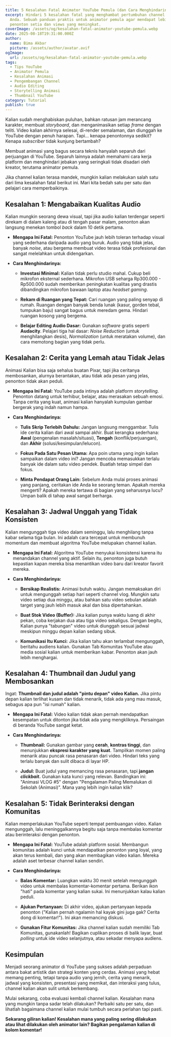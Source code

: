 ```yaml
---
title: 5 Kesalahan Fatal Animator YouTube Pemula (dan Cara Menghindarinya)
excerpt: Hindari 5 kesalahan fatal yang menghambat pertumbuhan channel animasi
  Anda. Sebuah panduan praktis untuk animator pemula agar mendapat lebih banyak
  penonton setia dan views yang meningkat.
coverImage: /assets/og/kesalahan-fatal-animator-youtube-pemula.webp
date: 2025-08-18T19:31:00.000Z
author:
  name: Bima Akbar
  picture: /assets/author/avatar.avif
ogImage:
  url: /assets/og/kesalahan-fatal-animator-youtube-pemula.webp
tags:
  - Tips YouTube
  - Animator Pemula
  - Kesalahan Animasi
  - Pengembangan Channel
  - Audio Editing
  - Storytelling Animasi
  - Thumbnail YouTube
category: Tutorial
publish: true
---
```

Kalian sudah menghabiskan puluhan, bahkan ratusan jam merancang karakter, membuat _storyboard_, dan menganimasikan setiap _frame_ dengan teliti. Video kalian akhirnya selesai, di-render semalaman, dan diunggah ke YouTube dengan penuh harapan. Tapi... kenapa penontonnya sedikit? Kenapa _subscriber_ tidak kunjung bertambah?

Membuat animasi yang bagus secara teknis hanyalah separuh dari perjuangan di YouTube. Separuh lainnya adalah memahami cara kerja platform dan menghindari jebakan yang seringkali tidak disadari oleh kreator, terutama animator pemula.

Jika channel kalian terasa mandek, mungkin kalian melakukan salah satu dari lima kesalahan fatal berikut ini. Mari kita bedah satu per satu dan pelajari cara memperbaikinya.

## Kesalahan 1: Mengabaikan Kualitas Audio

Kalian mungkin seorang dewa visual, tapi jika audio kalian terdengar seperti direkam di dalam kaleng atau di tengah pasar malam, penonton akan langsung menekan tombol _back_ dalam 10 detik pertama.

*   **Mengapa Ini Fatal:** Penonton YouTube jauh lebih toleran terhadap visual yang sederhana daripada audio yang buruk. Audio yang tidak jelas, banyak _noise_, atau bergema membuat video terasa tidak profesional dan sangat melelahkan untuk didengarkan.
    
*   **Cara Menghindarinya:**
    
    *   **Investasi Minimal:** Kalian tidak perlu studio mahal. Cukup beli mikrofon eksternal sederhana. Mikrofon USB seharga Rp300.000 - Rp500.000 sudah memberikan peningkatan kualitas yang drastis dibandingkan mikrofon bawaan laptop atau _headset gaming_.
        
    *   **Rekam di Ruangan yang Tepat:** Cari ruangan yang paling senyap di rumah. Ruangan dengan banyak benda lunak (kasur, gorden tebal, tumpukan baju) sangat bagus untuk meredam gema. Hindari ruangan kosong yang bergema.
        
    *   **Belajar Editing Audio Dasar:** Gunakan _software_ gratis seperti **Audacity**. Pelajari tiga hal dasar: _Noise Reduction_ (untuk menghilangkan desis), _Normalization_ (untuk meratakan volume), dan cara memotong bagian yang tidak perlu.
        

## Kesalahan 2: Cerita yang Lemah atau Tidak Jelas

Animasi Kalian bisa saja sehalus buatan Pixar, tapi jika ceritanya membosankan, alurnya berantakan, atau tidak ada pesan yang jelas, penonton tidak akan peduli.

*   **Mengapa Ini Fatal:** YouTube pada intinya adalah platform _storytelling_. Penonton datang untuk terhibur, belajar, atau merasakan sebuah emosi. Tanpa cerita yang kuat, animasi kalian hanyalah kumpulan gambar bergerak yang indah namun hampa.
    
*   **Cara Menghindarinya:**
    
    *   **Tulis Skrip Terlebih Dahulu:** Jangan langsung menggambar. Tulis ide cerita kalian dari awal sampai akhir. Buat kerangka sederhana: **Awal** (pengenalan masalah/situasi), **Tengah** (konflik/perjuangan), dan **Akhir** (solusi/kesimpulan/lelucon).
        
    *   **Fokus Pada Satu Pesan Utama:** Apa poin utama yang ingin kalian sampaikan dalam video ini? Jangan mencoba memasukkan terlalu banyak ide dalam satu video pendek. Buatlah tetap simpel dan fokus.
        
    *   **Minta Pendapat Orang Lain:** Sebelum Anda mulai proses animasi yang panjang, ceritakan ide Anda ke seorang teman. Apakah mereka mengerti? Apakah mereka tertawa di bagian yang seharusnya lucu? Umpan balik di tahap awal sangat berharga.
        

## Kesalahan 3: Jadwal Unggah yang Tidak Konsisten

Kalian mengunggah tiga video dalam seminggu, lalu menghilang tanpa kabar selama tiga bulan. Ini adalah cara tercepat untuk membunuh momentum dan membuat algoritma YouTube melupakan channel kalian.

*   **Mengapa Ini Fatal:** Algoritma YouTube menyukai konsistensi karena itu menandakan channel yang aktif. Selain itu, penonton juga butuh kepastian kapan mereka bisa menantikan video baru dari kreator favorit mereka.
    
*   **Cara Menghindarinya:**
    
    *   **Bersikap Realistis:** Animasi butuh waktu. Jangan memaksakan diri untuk mengunggah setiap hari seperti channel vlog. Mungkin satu video setiap dua minggu, atau bahkan satu video sebulan adalah target yang jauh lebih masuk akal dan bisa dipertahankan.
        
    *   **Buat Stok Video (Buffer):** Jika kalian punya waktu luang di akhir pekan, coba kerjakan dua atau tiga video sekaligus. Dengan begitu, Kalian punya "tabungan" video untuk diunggah sesuai jadwal meskipun minggu depan kalian sedang sibuk.
        
    *   **Komunikasi Itu Kunci:** Jika kalian tahu akan terlambat mengunggah, beritahu audiens kalian. Gunakan Tab Komunitas YouTube atau media sosial kalian untuk memberikan kabar. Penonton akan jauh lebih menghargai.
        

## Kesalahan 4: Thumbnail dan Judul yang Membosankan

Ingat: **Thumbnail dan judul adalah "pintu depan" video Kalian.** Jika pintu depan kalian terlihat kusam dan tidak menarik, tidak ada yang mau masuk, sebagus apa pun "isi rumah" kalian.

*   **Mengapa Ini Fatal:** Video kalian tidak akan pernah mendapatkan kesempatan untuk ditonton jika tidak ada yang mengkliknya. Persaingan di beranda YouTube sangat ketat.
    
*   **Cara Menghindarinya:**
    
    *   **Thumbnail:** Gunakan gambar yang **cerah**, **kontras tinggi**, dan menunjukkan **ekspresi karakter yang kuat**. Tampilkan momen paling menarik atau puncak rasa penasaran dari video. Hindari teks yang terlalu banyak dan sulit dibaca di layar HP.
        
    *   **Judul:** Buat judul yang memancing rasa penasaran, tapi **jangan _clickbait_.** Gunakan kata kunci yang relevan. Bandingkan ini: "Animasi VLOG #5" dengan "Pengalaman Paling Memalukan di Sekolah (Animasi)". Mana yang lebih ingin kalian klik?
        

## Kesalahan 5: Tidak Berinteraksi dengan Komunitas

Kalian memperlakukan YouTube seperti tempat pembuangan video. Kalian mengunggah, lalu meninggalkannya begitu saja tanpa membalas komentar atau berinteraksi dengan penonton.

*   **Mengapa Ini Fatal:** YouTube adalah platform sosial. Membangun komunitas adalah kunci untuk mendapatkan penonton yang loyal, yang akan terus kembali, dan yang akan membagikan video kalian. Mereka adalah aset terbesar channel kalian sendiri.
    
*   **Cara Menghindarinya:**
    
    *   **Balas Komentar:** Luangkan waktu 30 menit setelah mengunggah video untuk membalas komentar-komentar pertama. Berikan ikon "hati" pada komentar yang kalian sukai. Ini menunjukkan kalau kalian peduli.
        
    *   **Ajukan Pertanyaan:** Di akhir video, ajukan pertanyaan kepada penonton ("Kalian pernah ngalamin hal kayak gini juga gak? Cerita dong di komentar!"). Ini akan memancing diskusi.
        
    *   **Gunakan Fitur Komunitas:** Jika channel kalian sudah memiliki Tab Komunitas, gunakanlah! Bagikan cuplikan proses di balik layar, buat _polling_ untuk ide video selanjutnya, atau sekadar menyapa audiens.
        

## Kesimpulan

Menjadi seorang animator di YouTube yang sukses adalah perpaduan antara bakat artistik dan strategi konten yang cerdas. Animasi yang hebat memang penting, tetapi tanpa audio yang jernih, cerita yang menarik, jadwal yang konsisten, presentasi yang memikat, dan interaksi yang tulus, channel kalian akan sulit untuk berkembang.

Mulai sekarang, coba evaluasi kembali channel kalian. Kesalahan mana yang mungkin tanpa sadar telah dilakukan? Perbaiki satu per satu, dan lihatlah bagaimana channel kalian mulai tumbuh secara perlahan tapi pasti.

**Sekarang giliran kalian! Kesalahan mana yang paling sering dilakukan atau lihat dilakukan oleh animator lain? Bagikan pengalaman kalian di kolom komentar!**